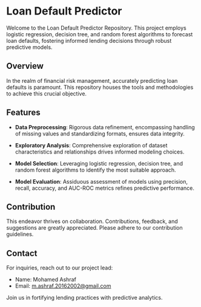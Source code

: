 # Loan Default Predictor

Welcome to the Loan Default Predictor Repository. This project employs logistic regression, decision tree, and random forest algorithms to forecast loan defaults, fostering informed lending decisions through robust predictive models.

## Overview

In the realm of financial risk management, accurately predicting loan defaults is paramount. This repository houses the tools and methodologies to achieve this crucial objective.

## Features

- **Data Preprocessing**: Rigorous data refinement, encompassing handling of missing values and standardizing formats, ensures data integrity.

- **Exploratory Analysis**: Comprehensive exploration of dataset characteristics and relationships drives informed modeling choices.

- **Model Selection**: Leveraging logistic regression, decision tree, and random forest algorithms to identify the most suitable approach.

- **Model Evaluation**: Assiduous assessment of models using precision, recall, accuracy, and AUC-ROC metrics refines predictive performance.


## Contribution

This endeavor thrives on collaboration. Contributions, feedback, and suggestions are greatly appreciated. Please adhere to our contribution guidelines.


## Contact

For inquiries, reach out to our project lead:
- Name: Mohamed Ashraf 
- Email: m.ashraf.20162002@gmail.com

Join us in fortifying lending practices with predictive analytics.

